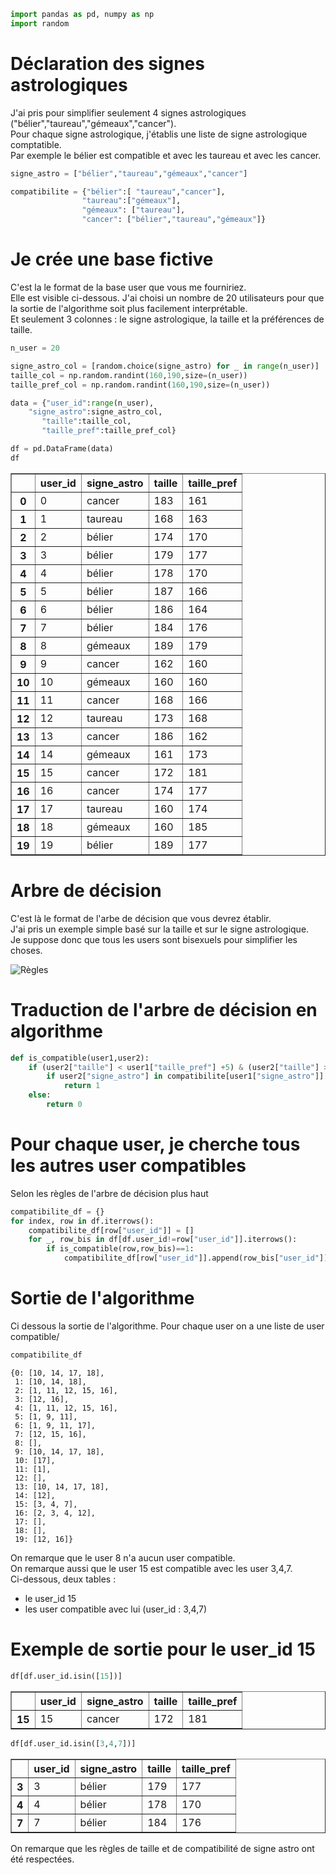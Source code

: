 ```python
import pandas as pd, numpy as np
import random
```

# Déclaration des signes astrologiques 

J'ai pris pour simplifier seulement 4 signes astrologiques ("bélier","taureau","gémeaux","cancer"). <br> Pour chaque signe astrologique, j'établis une liste de signe astrologique comptatible.<br>
Par exemple le bélier est compatible et avec les taureau et avec les cancer.


```python
signe_astro = ["bélier","taureau","gémeaux","cancer"]

compatibilite = {"bélier":[ "taureau","cancer"],
                "taureau":["gémeaux"],
                "gémeaux": ["taureau"],
                "cancer": ["bélier","taureau","gémeaux"]}
```

# Je crée une base fictive

C'est la le format de la base user que vous me fourniriez. <br>
Elle est visible ci-dessous. J'ai choisi un nombre de 20 utilisateurs pour que la sortie de l'algorithme soit plus facilement interprétable. <br>
Et seulement 3 colonnes : le signe astrologique, la taille et la préférences de taille.


```python
n_user = 20

signe_astro_col = [random.choice(signe_astro) for _ in range(n_user)]
taille_col = np.random.randint(160,190,size=(n_user))
taille_pref_col = np.random.randint(160,190,size=(n_user))

data = {"user_id":range(n_user),
    "signe_astro":signe_astro_col,
       "taille":taille_col,
       "taille_pref":taille_pref_col}

df = pd.DataFrame(data)
df
```




<div>
<table border="1" class="dataframe">
  <thead>
    <tr style="text-align: right;">
      <th></th>
      <th>user_id</th>
      <th>signe_astro</th>
      <th>taille</th>
      <th>taille_pref</th>
    </tr>
  </thead>
  <tbody>
    <tr>
      <th>0</th>
      <td>0</td>
      <td>cancer</td>
      <td>183</td>
      <td>161</td>
    </tr>
    <tr>
      <th>1</th>
      <td>1</td>
      <td>taureau</td>
      <td>168</td>
      <td>163</td>
    </tr>
    <tr>
      <th>2</th>
      <td>2</td>
      <td>bélier</td>
      <td>174</td>
      <td>170</td>
    </tr>
    <tr>
      <th>3</th>
      <td>3</td>
      <td>bélier</td>
      <td>179</td>
      <td>177</td>
    </tr>
    <tr>
      <th>4</th>
      <td>4</td>
      <td>bélier</td>
      <td>178</td>
      <td>170</td>
    </tr>
    <tr>
      <th>5</th>
      <td>5</td>
      <td>bélier</td>
      <td>187</td>
      <td>166</td>
    </tr>
    <tr>
      <th>6</th>
      <td>6</td>
      <td>bélier</td>
      <td>186</td>
      <td>164</td>
    </tr>
    <tr>
      <th>7</th>
      <td>7</td>
      <td>bélier</td>
      <td>184</td>
      <td>176</td>
    </tr>
    <tr>
      <th>8</th>
      <td>8</td>
      <td>gémeaux</td>
      <td>189</td>
      <td>179</td>
    </tr>
    <tr>
      <th>9</th>
      <td>9</td>
      <td>cancer</td>
      <td>162</td>
      <td>160</td>
    </tr>
    <tr>
      <th>10</th>
      <td>10</td>
      <td>gémeaux</td>
      <td>160</td>
      <td>160</td>
    </tr>
    <tr>
      <th>11</th>
      <td>11</td>
      <td>cancer</td>
      <td>168</td>
      <td>166</td>
    </tr>
    <tr>
      <th>12</th>
      <td>12</td>
      <td>taureau</td>
      <td>173</td>
      <td>168</td>
    </tr>
    <tr>
      <th>13</th>
      <td>13</td>
      <td>cancer</td>
      <td>186</td>
      <td>162</td>
    </tr>
    <tr>
      <th>14</th>
      <td>14</td>
      <td>gémeaux</td>
      <td>161</td>
      <td>173</td>
    </tr>
    <tr>
      <th>15</th>
      <td>15</td>
      <td>cancer</td>
      <td>172</td>
      <td>181</td>
    </tr>
    <tr>
      <th>16</th>
      <td>16</td>
      <td>cancer</td>
      <td>174</td>
      <td>177</td>
    </tr>
    <tr>
      <th>17</th>
      <td>17</td>
      <td>taureau</td>
      <td>160</td>
      <td>174</td>
    </tr>
    <tr>
      <th>18</th>
      <td>18</td>
      <td>gémeaux</td>
      <td>160</td>
      <td>185</td>
    </tr>
    <tr>
      <th>19</th>
      <td>19</td>
      <td>bélier</td>
      <td>189</td>
      <td>177</td>
    </tr>
  </tbody>
</table>
</div>



# Arbre de décision

C'est là le format de l'arbe de décision que vous devrez établir. <br> J'ai pris un exemple simple basé sur la taille et sur le signe astrologique. <br>
Je suppose donc que tous les users sont bisexuels pour simplifier les choses.

![Règles](rules.png)

# Traduction de l'arbre de décision en algorithme


```python
def is_compatible(user1,user2):
    if (user2["taille"] < user1["taille_pref"] +5) & (user2["taille"] > user1["taille_pref"] -5):
        if user2["signe_astro"] in compatibilite[user1["signe_astro"]]:
            return 1
    else:
        return 0
```

# Pour chaque user, je cherche tous les autres user compatibles

Selon les règles de l'arbre de décision plus haut


```python
compatibilite_df = {}
for index, row in df.iterrows():
    compatibilite_df[row["user_id"]] = []
    for _, row_bis in df[df.user_id!=row["user_id"]].iterrows():
        if is_compatible(row,row_bis)==1:
            compatibilite_df[row["user_id"]].append(row_bis["user_id"])  
```

# Sortie de l'algorithme

Ci dessous la sortie de l'algorithme. Pour chaque user on a une liste de user compatible/


```python
compatibilite_df
```




    {0: [10, 14, 17, 18],
     1: [10, 14, 18],
     2: [1, 11, 12, 15, 16],
     3: [12, 16],
     4: [1, 11, 12, 15, 16],
     5: [1, 9, 11],
     6: [1, 9, 11, 17],
     7: [12, 15, 16],
     8: [],
     9: [10, 14, 17, 18],
     10: [17],
     11: [1],
     12: [],
     13: [10, 14, 17, 18],
     14: [12],
     15: [3, 4, 7],
     16: [2, 3, 4, 12],
     17: [],
     18: [],
     19: [12, 16]}



On remarque que le user 8 n'a aucun user compatible. <br>
On remarque aussi  que le user 15 est compatible avec les user 3,4,7. <br>
Ci-dessous, deux tables : 
* le user_id 15
* les user compatible avec lui (user_id : 3,4,7)

# Exemple de sortie pour le user_id 15


```python
df[df.user_id.isin([15])]
```




<div>
<table border="1" class="dataframe">
  <thead>
    <tr style="text-align: right;">
      <th></th>
      <th>user_id</th>
      <th>signe_astro</th>
      <th>taille</th>
      <th>taille_pref</th>
    </tr>
  </thead>
  <tbody>
    <tr>
      <th>15</th>
      <td>15</td>
      <td>cancer</td>
      <td>172</td>
      <td>181</td>
    </tr>
  </tbody>
</table>
</div>




```python
df[df.user_id.isin([3,4,7])]
```




<div>
<table border="1" class="dataframe">
  <thead>
    <tr style="text-align: right;">
      <th></th>
      <th>user_id</th>
      <th>signe_astro</th>
      <th>taille</th>
      <th>taille_pref</th>
    </tr>
  </thead>
  <tbody>
    <tr>
      <th>3</th>
      <td>3</td>
      <td>bélier</td>
      <td>179</td>
      <td>177</td>
    </tr>
    <tr>
      <th>4</th>
      <td>4</td>
      <td>bélier</td>
      <td>178</td>
      <td>170</td>
    </tr>
    <tr>
      <th>7</th>
      <td>7</td>
      <td>bélier</td>
      <td>184</td>
      <td>176</td>
    </tr>
  </tbody>
</table>
</div>



On remarque que les règles de taille et de compatibilité de signe astro ont été respectées.
